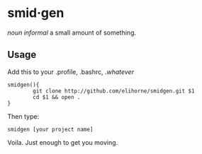 smid·gen
================================
_noun informal_
a small amount of something.

Usage
-----

Add this to your .profile, .bashrc, ._whatever_

```
smidgen(){
        git clone http://github.com/elihorne/smidgen.git $1
        cd $1 && open .
}
```

Then type:
```
smidgen [your project name]
```

Voila. Just enough to get you moving.
